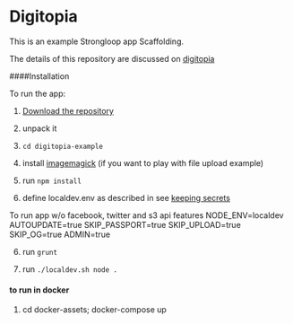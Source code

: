 # Digitopia

This is an example Strongloop app Scaffolding.

The details of this repository are discussed on [digitopia](http://blog.digitopia.com/)

####Installation

To run the app:

1. [Download the repository](https://github.com/mediapolis/digitopia-example/archive/master.zip)

2. unpack it

3. `cd digitopia-example`

4. install [imagemagick](http://www.imagemagick.org/script/binary-releases.php) (if you want to play with file upload example)

4. run `npm install`

5. define localdev.env as described in see [keeping secrets](http://blog.digitopia.com/keeping-secrets/)

To run app w/o facebook, twitter and s3 api features 
NODE_ENV=localdev
AUTOUPDATE=true
SKIP_PASSPORT=true
SKIP_UPLOAD=true
SKIP_OG=true
ADMIN=true

6. run `grunt`

7. run `./localdev.sh node .`

#### to run in docker

1. cd docker-assets; docker-compose up
